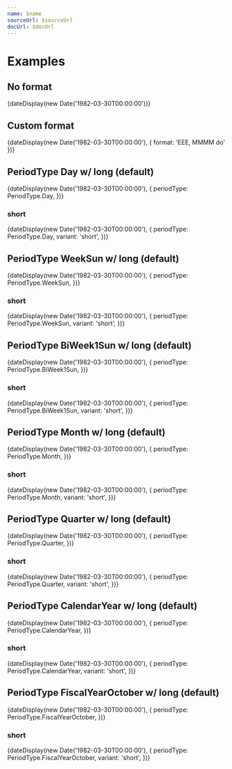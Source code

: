 ```yaml
---
name: $name
sourceUrl: $sourceUrl
docUrl: $docUrl
---
```


<script lang="ts">
  import Preview from '$lib/components/Preview.svelte';

  import { dateDisplay } from '$lib/utils/dateDisplay';
  import { PeriodType } from '$lib/utils/date';
</script>

# Examples

## No format

<Preview>
  {dateDisplay(new Date('1982-03-30T00:00:00'))}
</Preview>

## Custom format

<Preview>
  {dateDisplay(new Date('1982-03-30T00:00:00'), { format: 'EEE, MMMM do' })}
</Preview>

## PeriodType Day w/ long (default)

<Preview>
  {dateDisplay(new Date('1982-03-30T00:00:00'), {
    periodType: PeriodType.Day,
  })}
</Preview>

### short

<Preview>
  {dateDisplay(new Date('1982-03-30T00:00:00'), {
    periodType: PeriodType.Day,
    variant: 'short',
  })}
</Preview>

## PeriodType WeekSun w/ long (default)

<Preview>
  {dateDisplay(new Date('1982-03-30T00:00:00'), {
    periodType: PeriodType.WeekSun,
  })}
</Preview>

### short

<Preview>
  {dateDisplay(new Date('1982-03-30T00:00:00'), {
    periodType: PeriodType.WeekSun,
    variant: 'short',
  })}
</Preview>

## PeriodType BiWeek1Sun w/ long (default)

<Preview>
  {dateDisplay(new Date('1982-03-30T00:00:00'), {
    periodType: PeriodType.BiWeek1Sun,
  })}
</Preview>

### short

<Preview>
  {dateDisplay(new Date('1982-03-30T00:00:00'), {
    periodType: PeriodType.BiWeek1Sun,
    variant: 'short',
  })}
</Preview>

## PeriodType Month w/ long (default)

<Preview>
  {dateDisplay(new Date('1982-03-30T00:00:00'), {
    periodType: PeriodType.Month,
  })}
</Preview>

### short

<Preview>
  {dateDisplay(new Date('1982-03-30T00:00:00'), {
    periodType: PeriodType.Month,
    variant: 'short',
  })}
</Preview>

## PeriodType Quarter w/ long (default)

<Preview>
  {dateDisplay(new Date('1982-03-30T00:00:00'), {
    periodType: PeriodType.Quarter,
  })}
</Preview>

### short

<Preview>
  {dateDisplay(new Date('1982-03-30T00:00:00'), {
    periodType: PeriodType.Quarter,
    variant: 'short',
  })}
</Preview>

## PeriodType CalendarYear w/ long (default)

<Preview>
  {dateDisplay(new Date('1982-03-30T00:00:00'), {
    periodType: PeriodType.CalendarYear,
  })}
</Preview>

### short

<Preview>
  {dateDisplay(new Date('1982-03-30T00:00:00'), {
    periodType: PeriodType.CalendarYear,
    variant: 'short',
  })}
</Preview>

## PeriodType FiscalYearOctober w/ long (default)

<Preview>
  {dateDisplay(new Date('1982-03-30T00:00:00'), {
    periodType: PeriodType.FiscalYearOctober,
  })}
</Preview>

### short

<Preview>
  {dateDisplay(new Date('1982-03-30T00:00:00'), {
    periodType: PeriodType.FiscalYearOctober,
    variant: 'short',
  })}
</Preview>
